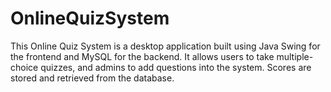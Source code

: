 # OnlineQuizSystem
This Online Quiz System is a desktop application built using Java Swing for the frontend and MySQL for the backend. It allows users to take multiple-choice quizzes, and admins to add questions into the system. Scores are stored and retrieved from the database. 
